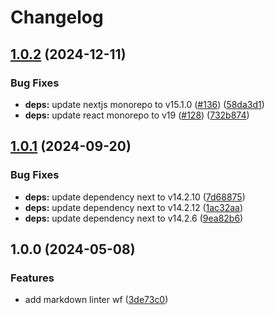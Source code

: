 # Changelog

## [1.0.2](https://github.com/oliv3340/node-template/compare/v1.0.1...v1.0.2) (2024-12-11)


### Bug Fixes

* **deps:** update nextjs monorepo to v15.1.0 ([#136](https://github.com/oliv3340/node-template/issues/136)) ([58da3d1](https://github.com/oliv3340/node-template/commit/58da3d14a358715d49a96e99ee576190b92de536))
* **deps:** update react monorepo to v19 ([#128](https://github.com/oliv3340/node-template/issues/128)) ([732b874](https://github.com/oliv3340/node-template/commit/732b87452b0d3a5302e0e9165420a5575541e127))

## [1.0.1](https://github.com/oliv3340/node-template/compare/v1.0.0...v1.0.1) (2024-09-20)


### Bug Fixes

* **deps:** update dependency next to v14.2.10 ([7d68875](https://github.com/oliv3340/node-template/commit/7d68875958cfb3d210412e555f1118f9583a7144))
* **deps:** update dependency next to v14.2.12 ([1ac32aa](https://github.com/oliv3340/node-template/commit/1ac32aa897a65a67a0b7f31ce30cef79baef7b4c))
* **deps:** update dependency next to v14.2.6 ([9ea82b6](https://github.com/oliv3340/node-template/commit/9ea82b6988559519e387617b627917fc9b477df9))

## 1.0.0 (2024-05-08)


### Features

* add markdown linter wf ([3de73c0](https://github.com/oliv3340/node-template/commit/3de73c04701ff1c8e21e9ec0f90df3b76225a919))
